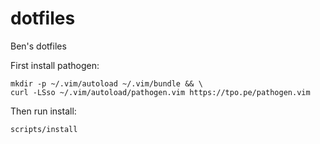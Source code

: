 # dotfiles
Ben's dotfiles


First install pathogen:

    mkdir -p ~/.vim/autoload ~/.vim/bundle && \
    curl -LSso ~/.vim/autoload/pathogen.vim https://tpo.pe/pathogen.vim

Then run install:

    scripts/install
